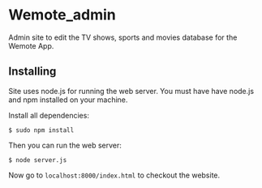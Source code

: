 # Wemote_admin
Admin site to edit the TV shows, sports and movies database for the Wemote App. 

## Installing

Site uses node.js for running the web server. You must have have node.js and npm installed on your machine. 

Install all dependencies:
```
$ sudo npm install
```

Then you can run the web server:
```
$ node server.js
```
Now go to `localhost:8000/index.html` to checkout the website.
